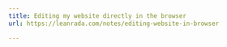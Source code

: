 ```yaml
---
title: Editing my website directly in the browser
url: https://leanrada.com/notes/editing-website-in-browser

---
```

